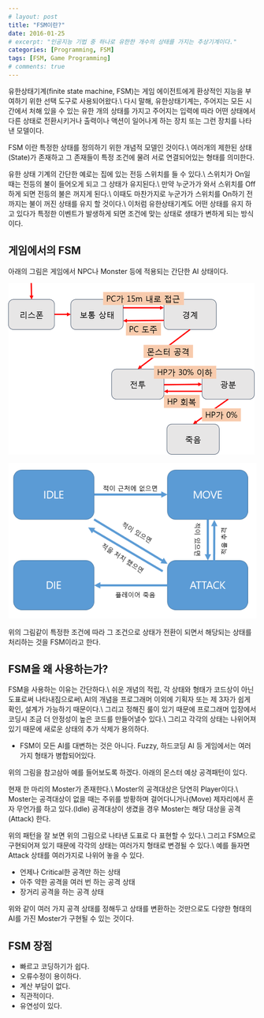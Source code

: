 ```yaml
---
# layout: post
title: "FSM이란?"
date: 2016-01-25
# excerpt: "인공지능 기법 중 하나로 유한한 개수의 상태를 가지는 추상기계이다."
categories: [Programming, FSM]
tags: [FSM, Game Programming]
# comments: true
---
```


유한상태기계(finite state machine, FSM)는 게임 에이전트에게 환상적인 지능을 부여하기 위한 선택 도구로 사용되어왔다.\\
다시 말해, 유한상태기계는, 주어지는 모든 시간에서 처해 있을 수 있는 유한 개의 상태를 가지고 주어지는 입력에 따라 어떤 상태에서 다른 상태로 전환시키거나 출력이나 액션이 일어나게 하는 장치 또는 그런 장치를 나타낸 모델이다.

FSM 이란 특정한 상태를 정의하기 위한 개념적 모델인 것이다.\\
여러개의 제한된 상태(State)가 존재하고 그 존재들이 특정 조건에 물려 서로 연결되어있는 형태를 의미한다.

유한 상태 기계의 간단한 예로는 집에 있는 전등 스위치를 들 수 있다.\\
스위치가 On일 때는 전등의 불이 들어오게 되고 그 상태가 유지된다.\\
만약 누군가가 와서 스위치를 Off하게 되면 전등의 불은 꺼지게 된다.\\
이때도 마찬가지로 누군가가 스위치를 On하기 전까지는 불이 꺼진 상태를 유지 할 것이다.\\
이처럼 유한상태기계도 어떤 상태를 유지 하고 있다가 특정한 이벤트가 발생하게 되면 조건에 맞는 상태로 생태가 변하게 되는 방식이다.

## 게임에서의 FSM

아래의 그림은 게임에서 NPC나 Monster 등에 적용되는 간단한 AI 상태이다.

![](/images/fsm/FSM-1.png)

![](/images/fsm/FSM-2.png)


위의 그림같이 특정한 조건에 따라 그 조건으로 상태가 전환이 되면서 해당되는 상태를 처리하는 것을 FSM이라고 한다.

## FSM을 왜 사용하는가?

FSM을 사용하는 이유는 간단하다.\\
쉬운 개념의 적립, 각 상태와 형태가 코드상이 아닌 도표로써 나타내짐으로써\\
AI의 개념을 프로그래머 이외에 기획자 또는 제 3자가 쉽게 확인, 설계가 가능하기 때문이다.\\
그리고 정해진 룰이 있기 때문에 프로그래머 입장에서 코딩시 조금 더 안정성이 높은 코드를 만들어낼수 있다.\\
그리고 각각의 상태는 나위어져 있기 때문에 새로운 상태의 추가 삭제가 용의하다.

- FSM이 모든 AI를 대변하는 것은 아니다. Fuzzy, 하드코딩 AI 등 게임에서는 여러 가지 형태가 병합되어있다.

위의 그림을 참고삼아 예를 들어보도록 하겠다. 아래의 몬스터 예상 공격패턴이 있다.

현재 한 마리의 Moster가 존재한다.\\
Moster의 공격대상은 당연히 Player이다.\\
Moster는 공격대상이 없을 때는 주위를 방황하며 걸어다니거나(Move) 제자리에서 혼자 무언가를 하고 있다.(Idle) 공격대상이 생겼을 경우 Moster는 해당 대상을 공격(Attack) 한다.

위의 패턴을 잘 보면 위의 그림으로 나타낸 도표로 다 표현할 수 있다.\\
그리고 FSM으로 구현되어져 있기 때문에 각각의 상태는 여러가지 형태로 변경될 수 있다.\\
예를 들자면 Attack 상태를 여러가지로 나위어 놓을 수 있다.
- 언제나 Critical한 공격만 하는 상태
- 아주 약한 공격을 여러 번 하는 공격 상태
- 장거리 공격을 하는 공격 상태

위와 같이 여러 가지 공격 상태를 정해두고 상태를 변환하는 것만으로도 다양한 형태의 AI를 가진 Moster가 구현될 수 있는 것이다.

## FSM 장점

- 빠르고 코딩하기가 쉽다.
- 오류수정이 용이하다.
- 계산 부담이 없다.
- 직관적이다.
- 유연성이 있다.
